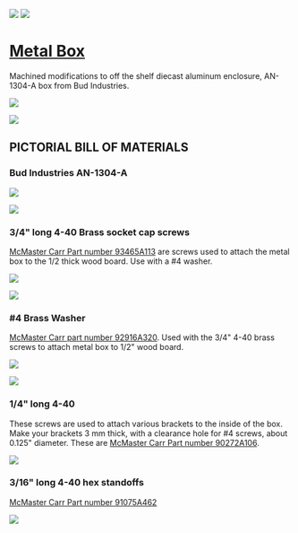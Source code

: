 ![](https://raw.githubusercontent.com/lafefspietz/MEMSduino/refs/heads/main/metal-box/images/bud-box-raw.png/images/qrcode.png)
![](images/qrcode-page.png)

# [Metal Box](https://github.com/lafefspietz/MEMSduino/tree/main/metal-box)

Machined modifications to off the shelf diecast aluminum enclosure, AN-1304-A box from Bud Industries.

![](https://raw.githubusercontent.com/lafefspietz/MEMSduino/refs/heads/main/metal-box/metal-box.png)

[![](https://raw.githubusercontent.com/lafefspietz/MEMSduino/refs/heads/main/metal-box/images/bud-box-raw.png)](https://www.digikey.com/en/products/detail/bud-industries/AN-1304-A/5804538)

## PICTORIAL BILL OF MATERIALS

### Bud Industries AN-1304-A

![](images/bud-box-raw.png)

![](images/bud-box-raw-drawing.png)

### 3/4" long 4-40 Brass socket cap screws

[McMaster Carr Part number 93465A113](https://www.mcmaster.com/93465A113/) are screws used to attach the metal box to the 1/2 thick wood board. Use with a #4 washer.

![](images/4-40-brass-long-screw.png)

![](images/4-40-brass-long-screw-drawing.png)

### #4 Brass Washer

[McMaster Carr part number 92916A320](https://www.mcmaster.com/92916A320/). Used with the 3/4" 4-40 brass screws to attach metal box to 1/2" wood board.

![](images/number4-washer.png)

![](images/number4-washer-drawing.png)

### 1/4" long 4-40 

These screws are used to attach various brackets to the inside of the box.  Make your brackets 3 mm thick, with a clearance hole for #4 screws, about 0.125" diameter.  These are [McMaster Carr Part number 90272A106](https://www.mcmaster.com/90272A106/).

![](images/4-40-phillips-screws.png)


### 3/16" long 4-40 hex standoffs

[McMaster Carr Part number 91075A462](https://www.mcmaster.com/91075A462/)


![](images/)
